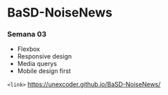 # BaSD-NoiseNews

### Semana 03

- Flexbox
- Responsive design
- Media querys
- Mobile design first

`<link>` https://unexcoder.github.io/BaSD-NoiseNews/

